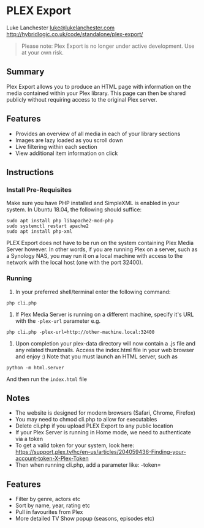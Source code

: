 # PLEX Export

Luke Lanchester <luke@lukelanchester.com>
http://hybridlogic.co.uk/code/standalone/plex-export/


> Please note: Plex Export is no longer under active development. Use at your own risk.


## Summary

Plex Export allows you to produce an HTML page with information on the media contained within your Plex library. This page can then be shared publicly without requiring access to the original Plex server.


## Features

- Provides an overview of all media in each of your library sections
- Images are lazy loaded as you scroll down
- Live filtering within each section
- View additional item information on click


## Instructions

### Install Pre-Requisites
Make sure you have PHP installed and SimpleXML is enabled in your system. In Ubuntu 18.04, the following should suffice:

```
sudo apt install php libapache2-mod-php
sudo systemctl restart apache2
sudo apt install php-xml
```
PLEX Export does not have to be run on the system containing Plex Media Server however. In other words, if you are running Plex on a server, such as a Synology NAS, you may run it on a local machine with access to the network with the local host (one with the port 32400). 



### Running 
1. In your preferred shell/terminal enter the following command: 
```
php cli.php
```
1. If Plex Media Server is running on a different machine, specify it's URL with the `-plex-url` parameter e.g. 
```
php cli.php -plex-url=http://other-machine.local:32400
```
1. Upon completion your plex-data directory will now contain a .js file and any related thumbnails. Access the index.html file in your web browser and enjoy :) Note that you must launch an HTML server, such as 
```
python -m html.server
```
And then run the `index.html` file


## Notes

* The website is designed for modern browsers (Safari, Chrome, Firefox)
* You may need to chmod cli.php to allow for executables
* Delete cli.php if you upload PLEX Export to any public location
* If your Plex Server is running in Home mode, we need to authenticate via a token
* To get a valid token for your system, look here: https://support.plex.tv/hc/en-us/articles/204059436-Finding-your-account-token-X-Plex-Token
* Then when running cli.php, add a parameter like: -token=<Your Token>


## Features

* Filter by genre, actors etc
* Sort by name, year, rating etc
* Pull in favourites from Plex
* More detailed TV Show popup (seasons, episodes etc)
